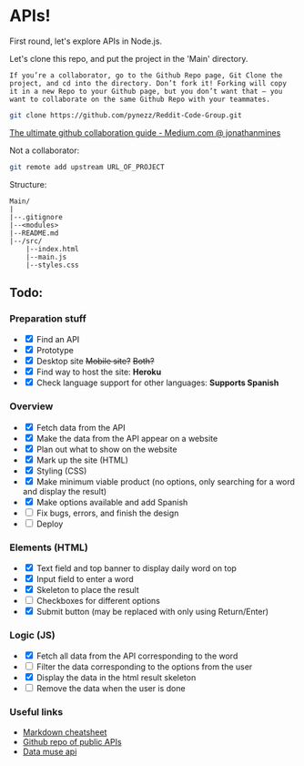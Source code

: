 # APIs!

First round, let's explore APIs in Node.js.

Let's clone this repo, and put the project in the 'Main' directory.

    If you’re a collaborator, go to the Github Repo page, Git Clone the project, and cd into the directory. Don’t fork it! Forking will copy it in a new Repo to your Github page, but you don’t want that — you want to collaborate on the same Github Repo with your teammates.

```bash
git clone https://github.com/pynezz/Reddit-Code-Group.git
```
[The ultimate github collaboration guide - Medium.com @ jonathanmines
](https://medium.com/@jonathanmines/the-ultimate-github-collaboration-guide-df816e98fb67)

Not a collaborator: 

```bash
git remote add upstream URL_OF_PROJECT
```

Structure: 

    Main/
    |
    |--.gitignore
    |--<modules>
    |--README.md
    |--/src/
        |--index.html
        |--main.js
        |--styles.css

## Todo: 

### Preparation stuff 
 - <input type="checkbox" checked /> Find an API
 - <input type="checkbox" checked /> Prototype
 - <input type="checkbox" checked /> Desktop site ~~Mobile site?~~  ~~Both?~~
 - <input type="checkbox" checked /> Find way to host the site: **Heroku**
 - <input type="checkbox" checked /> Check language support for other languages: **Supports Spanish**


### Overview
 - <input type="checkbox" checked /> Fetch data from the API
 - <input type="checkbox" checked /> Make the data from the API appear on a website
 - <input type="checkbox" checked /> Plan out what to show on the website
 - <input type="checkbox" checked /> Mark up the site (HTML)
 - <input type="checkbox" checked /> Styling (CSS)
 - <input type="checkbox" checked /> Make minimum viable product (no options, only searching for a word and display the result)
 - <input type="checkbox" checked /> Make options available and add Spanish
 - <input type="checkbox" unchecked /> Fix bugs, errors, and finish the design
 - <input type="checkbox" unchecked /> Deploy

### Elements (HTML)
 - <input type="checkbox" checked /> Text field and top banner to display daily word on top
 - <input type="checkbox" checked /> Input field to enter a word
 - <input type="checkbox" checked /> Skeleton to place the result 
 - <input type="checkbox" unchecked /> Checkboxes for different options
 - <input type="checkbox" checked /> Submit button (may be replaced with only using Return/Enter)

### Logic (JS)
 - <input type="checkbox" checked /> Fetch all data from the API corresponding to the word
 - <input type="checkbox" unchecked /> Filter the data corresponding to the options from the user
 - <input type="checkbox" checked /> Display the data in the html result skeleton
 - <input type="checkbox" unchecked /> Remove the data when the user is done

 ### Useful links

 - [Markdown cheatsheet](https://github.com/adam-p/markdown-here/wiki/Markdown-Cheatsheet)
 - [Github repo of public APIs](https://github.com/public-apis/public-apis)
 - [Data muse api](https://www.datamuse.com/api/)

 
